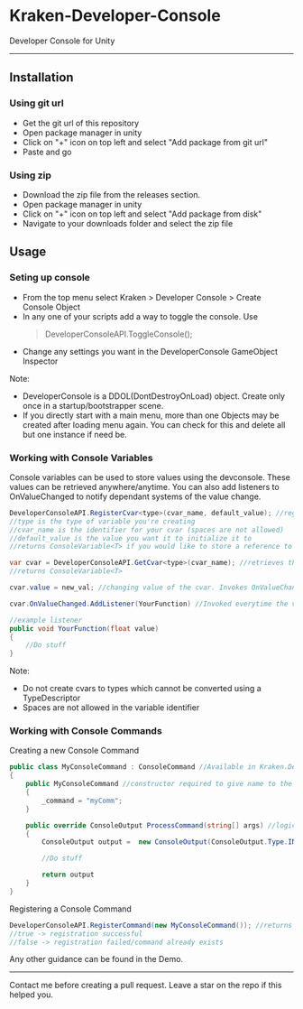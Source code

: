 # Kraken-Developer-Console
 Developer Console for Unity
 
 ---

## Installation
### Using git url
 - Get the git url of this repository
 - Open package manager in unity
 - Click on "+" icon on top left and select "Add package from git url"
 - Paste and go
### Using zip
 - Download the zip file from the releases section.
 - Open package manager in unity
 - Click on "+" icon on top left and select "Add package from disk"
 - Navigate to your downloads folder and select the zip file


## Usage

### Seting up console
 - From the top menu select Kraken > Developer Console > Create Console Object
 - In any one of your scripts add a way to toggle the console. Use 
    > DeveloperConsoleAPI.ToggleConsole();
 - Change any settings you want in the DeveloperConsole GameObject Inspector

 Note:
 - DeveloperConsole is a DDOL(DontDestroyOnLoad) object. Create only once in a startup/bootstrapper scene.
 - If you directly start with a main menu, more than one Objects may be created after loading menu again. You can check for this and delete all but one instance if need be.
### Working with Console Variables

Console variables can be used to store values using the devconsole. These values can be retrieved anywhere/anytime. You can also add listeners to OnValueChanged to notify dependant systems of the value change.

```C#
DeveloperConsoleAPI.RegisterCvar<type>(cvar_name, default_value); //registering console variable
//type is the type of variable you're creating
//cvar_name is the identifier for your cvar (spaces are not allowed)
//default_value is the value you want it to initialize it to
//returns ConsoleVariable<T> if you would like to store a reference to it.

var cvar = DeveloperConsoleAPI.GetCvar<type>(cvar_name); //retrieves the console variable of given type
//returns ConsoleVariable<T>

cvar.value = new_val; //changing value of the cvar. Invokes OnValueChanged.

cvar.OnValueChanged.AddListener(YourFunction) //Invoked everytime the value is changed. UnityEvent<T> gives the new value as param

//example listener
public void YourFunction(float value)
{
    //Do stuff
}
```
Note:
 - Do not create cvars to types which cannot be converted using a TypeDescriptor
 - Spaces are not allowed in the variable identifier

### Working with Console Commands

Creating a new Console Command

```C#
public class MyConsoleCommand : ConsoleCommand //Available in Kraken.DevCon namespace
{
    public MyConsoleCommand //constructor required to give name to the command
    {
        _command = "myComm";
    }

    public override ConsoleOutput ProcessCommand(string[] args) //logic to process the command goes here. Returns a ConsoleOutput
    {
        ConsoleOutput output =  new ConsoleOutput(ConsoleOutput.Type.INF), "lolololol");

        //Do stuff

        return output
    }
}
```

Registering a Console Command

```C#
DeveloperConsoleAPI.RegisterCommand(new MyConsoleCommand()); //returns a bool 
//true -> registration successful
//false -> registration failed/command already exists
```

Any other guidance can be found in the Demo.

---

Contact me before creating a pull request. Leave a star on the repo if this helped you. 


